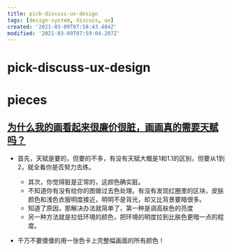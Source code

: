 ```yaml
---
title: pick-discuss-ux-design
tags: [design-system, discuss, ux]
created: '2021-03-09T07:58:43.484Z'
modified: '2021-03-09T07:59:04.207Z'
---
```


# pick-discuss-ux-design

# pieces

## 

## [为什么我的画看起来很廉价很脏，画画真的需要天赋吗？](https://www.zhihu.com/question/447405470)

- 首先，天赋是要的，但要的不多，有没有天赋大概是1和1.1的区别，但要从1到2，就全看你是否努力去练。
  - 其次，你觉得脏是正常的，这颜色确实脏。
  - 不知道你有没有给你的图做过去色处理。有没有发现红圈里的区块，皮肤颜色和浅色衣服明度接近，明明不是背光，却又比背景要暗很多。
  - 知道了原因，那解决办法就简单了，第一种是调高肤色的亮度
  - 另一种方法就是拉低环境的颜色，把环境的明度拉到比肤色更暗一点的程度。

- 千万不要傻傻的用一张色卡上完整幅画面的所有颜色！

